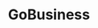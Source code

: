 ---
layout: homepage
title: GoBusiness
description: For Singapore Businesses
image: /images/
permalink: /
notification: Please click <a href="https://go.gov.sg/businessconnect">here</a> for enquiries. 
sections:
    - hero:
        title: Exemption from Suspension of Activities
        background: /images/hero-banner.jpg
#        key_highlights:
#        - title: General Exemption
#          url: https://go.gov.sg/generalexemption
#          description: Application for your workplace to be allowed to continue operations during the suspension period.</br>or</br>Declaration for companies which provide essential services.</br></br>Click Here
#        - title: Application for Amendment
#          url: https://go.gov.sg/additionalinfo
#          description: </br></br>Amendment for submitted applications under General Exemption.</br></br></br>Click Here
#        - title: Time-Limited Exemption
#          url: https://go.gov.sg/timelimitedexemption
#          description: </br></br>Application for your workplace to be allowed to have temporary operations.</br></br></br>Click Here
#    - hero:
#        title: Activities
#        background: /images/hero-banner.jpg
#        key_highlights:
#        - title: General 
#          url: https://www.google.com.sg/
#          description: Please submit details.
#        - title: Time
#          url: https://www.google.com.sg/
#          description: Please submit details.
---